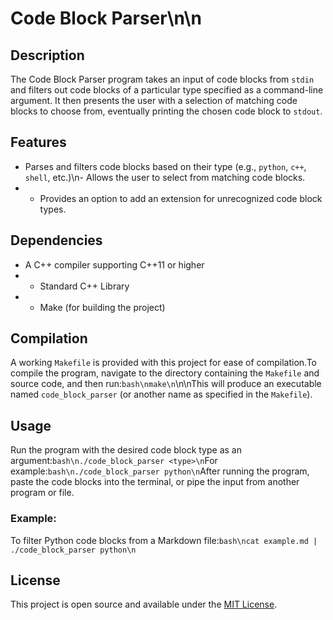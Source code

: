 # Code Block Parser\n\n
## Description
The Code Block Parser program takes an input of code blocks from `stdin` and filters out code blocks of a particular type specified as a command-line argument. It then presents the user with a selection of matching code blocks to choose from, eventually printing the chosen code block to `stdout`.
## Features
- Parses and filters code blocks based on their type (e.g., `python`, `c++`, `shell`, etc.)\n- Allows the user to select from matching code blocks.
- - Provides an option to add an extension for unrecognized code block types.
## Dependencies
- A C++ compiler supporting C++11 or higher
- - Standard C++ Library
- - Make (for building the project)
## Compilation
A working `Makefile` is provided with this project for ease of compilation.To compile the program, navigate to the directory containing the `Makefile` and source code, and then run:```bash\nmake\n```\n\nThis will produce an executable named `code_block_parser` (or another name as specified in the `Makefile`).
## Usage
Run the program with the desired code block type as an argument:```bash\n./code_block_parser <type>\n```For example:```bash\n./code_block_parser python\n```After running the program, paste the code blocks into the terminal, or pipe the input from another program or file.
### Example:
To filter Python code blocks from a Markdown file:```bash\ncat example.md | ./code_block_parser python\n```
## License
This project is open source and available under the [MIT License](LICENSE).

